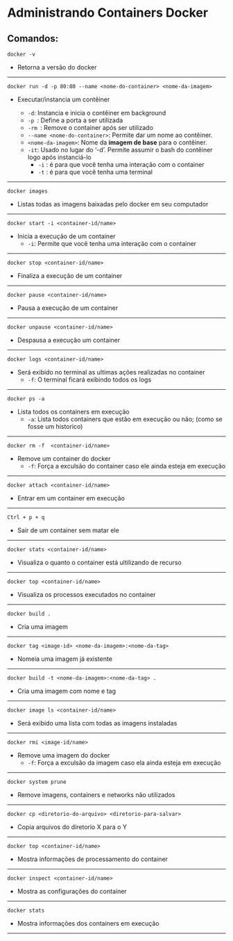 # Administrando Containers Docker

## Comandos:

```docker -v ```

* Retorna a versão do docker

---

```docker run -d -p 80:80 --name <nome-do-container> <nome-da-imagem>```

* Executar/instancia um contêiner

  * ```-d```:  Instancia e inicia o contêiner em background
  * ```-p ```:  Define a porta a ser utilizada
  * ```-rm ```:  Remove o container após ser utilizado
  * ```--name <nome-do-container>```: Permite dar um nome ao contêiner.
  * ```<nome-da-imagem>```: Nome da __imagem de base__ para o contêiner.
  * ```-it```: Usado no lugar do ‘-d’. Permite assumir o bash do contêiner logo após instanciá-lo
      * ```-i``` : é para que você tenha uma interação com o container
      * ```-t``` : é para que você tenha uma terminal

---

```docker images ```

* Listas todas as imagens baixadas pelo docker em seu computador

---

```docker start -i <container-id/name>```

* Inicia a execução de um container
    * ```-i```: Permite que você tenha uma interação com o container

---

```docker stop <container-id/name>```

* Finaliza a execução de um container

---

```docker pause <container-id/name>```

* Pausa a execução de um container

---

```docker unpause <container-id/name>```

* Despausa a execução um container

---

```docker logs <container-id/name>```

* Será exibido no terminal as ultimas ações realizadas no container
    * ```-f```: O terminal ficará exibindo todos os logs 

---

```docker ps -a ```
* Lista todos os containers em execução
    * ```-a```: Lista todos containers que estão em execução ou não; (como se fosse um historico)

---

```docker rm -f  <container-id/name>```

* Remove um container do docker
    * ```-f```: Força a exculsão do container caso ele ainda esteja em execução

---

```docker attach <container-id/name> ```
* Entrar em um container em execução

---

```Ctrl + p + q ```
* Sair de um container sem matar ele

---

```docker stats <container-id/name>```

* Visualiza o quanto o container está ultilizando de recurso

---

```docker top <container-id/name>```

* Visualiza os processos executados no container

---

```docker build .```

* Cria uma imagem

---

```docker tag <image-id> <nome-da-imagem>:<nome-da-tag>```

* Nomeia uma imagem já existente

---

```docker build -t <nome-da-imagem>:<nome-da-tag> .```

* Cria uma imagem com nome e tag

---

```docker image ls <container-id/name>```

* Será exibido uma lista com todas as imagens instaladas

---

```docker rmi <image-id/name>```

* Remove uma imagem do docker
    * ```-f```: Força a exculsão da imagem caso ela ainda esteja em execução

---

```docker system prune```

* Remove imagens, containers e networks não utilizados

---

```docker cp <diretorio-do-arquivo> <diretorio-para-salvar>```

* Copia arquivos do diretorio X para o Y

---

```docker top <container-id/name>```

* Mostra informações de processamento do container

---

```docker inspect <container-id/name>```

* Mostra as configurações do container

---

```docker stats```

* Mostra informações dos containers em execução

---
